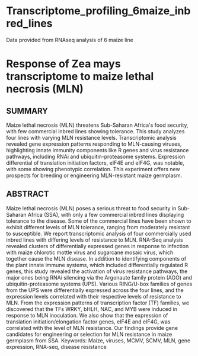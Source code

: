 # Transcriptome_profiling_6maize_inbred_lines
Data provided from RNAseq analysis of 6 maize line

# Response of Zea mays transcriptome to maize lethal necrosis (MLN) 
## SUMMARY
Maize lethal necrosis (MLN) threatens Sub-Saharan Africa's food security, with few commercial inbred lines showing tolerance. This study analyzes four lines with varying MLN resistance levels. Transcriptomic analysis revealed gene expression patterns responding to MLN-causing viruses, highlighting innate immunity components like R genes and virus resistance pathways, including RNAi and ubiquitin-proteasome systems. Expression differential of translation initiation factors, eIF4E and eIF4G, was notable, with some showing phenotypic correlation. This experiment offers new prospects for breeding or engineering MLN-resistant maize germplasm.
## ABSTRACT
Maize lethal necrosis (MLN) poses a serious threat to food security in Sub-Saharan Africa (SSA), with only a few commercial inbred lines displaying tolerance to the disease. Some of the commercial lines have been shown to exhibit different levels of MLN tolerance, ranging from moderately resistant to susceptible. We report transcriptomic analysis of four commercially used inbred lines with differing levels of resistance to MLN. RNA-Seq analysis revealed clusters of differentially expressed genes in response to infection with maize chlorotic mottle virus and sugarcane mosaic virus, which together cause the MLN disease. In addition to identifying components of the plant innate immune systems, which included differentially regulated  R genes, this study revealed the activation of virus resistance pathways, the major ones being RNAi silencing via the Argonaute family protein (AGO) and ubiquitin-proteasome systems (UPS). Various RING/U-box families of genes from the UPS were differentially expressed across the four lines, and the expression levels correlated with their respective levels of resistance to MLN. From the expression patterns of transcription factor (TF) families, we discovered that the TFs  WRKY, bHLH, NAC, and MYB were induced in response to MLN inoculation. We also show that the expression of translation initiation/elongation factor genes, eIF4E and eIF4G, was correlated with the level of MLN resistance. Our findings provide gene candidates for engineering or selection for MLN resistance in maize germplasm from SSA.
Keywords: Maize, viruses, MCMV, SCMV, MLN, gene expression, RNA-seq, disease resistance
